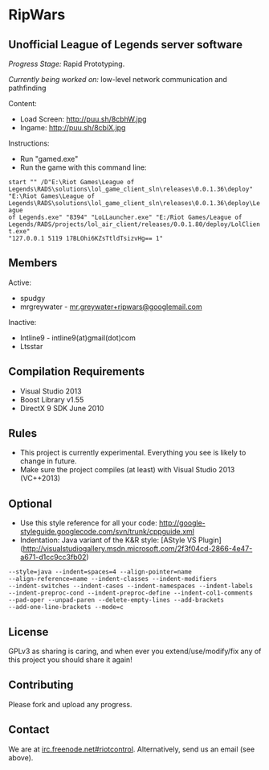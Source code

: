 RipWars
==================
Unofficial League of Legends server software
------
*Progress Stage:* Rapid Prototyping.

*Currently being worked on:* low-level network communication and pathfinding

Content:
* Load Screen: http://puu.sh/8cbhW.jpg
* Ingame: http://puu.sh/8cbiX.jpg

Instructions:
* Run "gamed.exe"
* Run the game with this command line: 

<code>start "" /D"E:\Riot Games\League of Legends\RADS\solutions\lol_game_client_sln\releases\0.0.1.36\deploy" "E:\Riot Games\League of Legends\RADS\solutions\lol_game_client_sln\releases\0.0.1.36\deploy\League of Legends.exe" "8394" "LoLLauncher.exe" "E:/Riot Games/League of Legends/RADS/projects/lol_air_client/releases/0.0.1.80/deploy/LolClient.exe" "127.0.0.1 5119 17BLOhi6KZsTtldTsizvHg== 1"</code>

Members
-------
Active:
* spudgy
* mrgreywater - mr.greywater+ripwars@googlemail.com

Inactive:
* Intline9 - intline9(at)gmail(dot)com
* Ltsstar

Compilation Requirements
---------
* Visual Studio 2013
* Boost Library v1.55
* DirectX 9 SDK June 2010

Rules
---------
* This project is currently experimental. Everything you see is likely to change in future.
* Make sure the project compiles (at least) with Visual Studio 2013 (VC++2013)

Optional
---------
* Use this style reference for all your code: http://google-styleguide.googlecode.com/svn/trunk/cppguide.xml
* Indentation: Java variant of the K&R style: [AStyle VS Plugin]
(http://visualstudiogallery.msdn.microsoft.com/2f3f04cd-2866-4e47-a671-d1cc9cc3fb02)

<code>--style=java --indent=spaces=4 --align-pointer=name --align-reference=name --indent-classes --indent-modifiers    --indent-switches --indent-cases --indent-namespaces --indent-labels --indent-preproc-cond --indent-preproc-define      --indent-col1-comments --pad-oper --unpad-paren --delete-empty-lines --add-brackets --add-one-line-brackets             --mode=c</code>

License
-------
GPLv3 as sharing is caring, and when ever you extend/use/modify/fix any of this project you should share it again!

Contributing
------------
Please fork and upload any progress.

Contact
-------
We are at [irc.freenode.net#riotcontrol](http://webchat.freenode.net/#riotcontrol). Alternatively, send us an email (see above).
